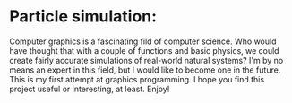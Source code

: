# Particle simulation:
Computer graphics is a fascinating fild of computer science. Who would have thought that with a couple of functions and basic physics, we could create fairly accurate simulations of real-world natural systems? I'm by no means an expert in this field, but I would like to become one in the future. This is my first attempt at graphics programming. I hope you find this project useful or interesting, at least. Enjoy!

